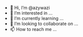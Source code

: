 - 👋 Hi, I’m @azywazi
- 👀 I’m interested in ...
- 🌱 I’m currently learning ...
- 💞️ I’m looking to collaborate on ...
- 📫 How to reach me ...

<!---
azywazi/azywazi is a ✨ special ✨ repository because its `README.md` (this file) appears on your GitHub profile.
You can click the Preview link to take a look at your changes.
--->
